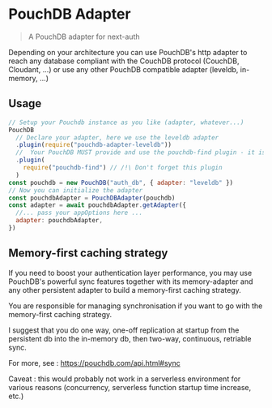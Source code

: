 # PouchDB Adapter

> A PouchDB adapter for next-auth

Depending on your architecture you can use PouchDB's http adapter to reach any database compliant with the CouchDB protocol (CouchDB, Cloudant, ...) or use any other PouchDB compatible adapter (leveldb, in-memory, ...)

## Usage

```js
// Setup your Pouchdb instance as you like (adapter, whatever...)
PouchDB
  // Declare your adapter, here we use the leveldb adapter
  .plugin(require("pouchdb-adapter-leveldb"))
  //  Your PouchDB MUST provide and use the pouchdb-find plugin - it is internally by the adapter to build and manage indexes
  .plugin(
    require("pouchdb-find") // /!\ Don't forget this plugin
  )
const pouchdb = new PouchDB("auth_db", { adapter: "leveldb" })
// Now you can initialize the adapter
const pouchdbAdapter = PouchDBAdapter(pouchdb)
const adapter = await pouchdbAdapter.getAdapter({
  //... pass your appOptions here ...
  adapter: pouchdbAdapter,
})
```

## Memory-first caching strategy

If you need to boost your authentication layer performance, you may use PouchDB's powerful sync features together with its memory-adapter and any other persistent adapter to build a memory-first caching strategy.

You are responsible for managing synchronisation if you want to go with the memory-first caching strategy.

I suggest that you do one way, one-off replication at startup from the persistent db into the in-memory db, then two-way, continuous, retriable sync.

For more, see : <https://pouchdb.com/api.html#sync>

Caveat : this would probably not work in a serverless environment for various reasons (concurrency, serverless function startup time increase, etc.)
